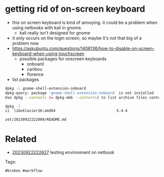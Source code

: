 # getting rid of on-screen keyboard

- this on screen keyboard is kind of annoying. it could be a problem when using netbooks with kali in gnome.
  - kali really isn't designed for gnome
- it only occurs on the login screen, so maybe it's not that big of a problem now
- https://askubuntu.com/questions/1408136/how-to-disable-on-screen-keyboard-when-using-touchscreen
  - possible packages for onscreen keyboards
    - onboard
    - caribou
    - florence
- list packages
```bash
dpkg -L gnome-shell-extension-onboard
dpkg-query: package 'gnome-shell-extension-onboard' is not installed
Use dpkg --contents (= dpkg-deb --contents) to list archive files contents.

dpkg -l
ii  libxklavier16:amd64                            5.4-4                                 amd64        X Keyboard Extension high-level API
```

` zet/20230922222809/README.md `

# Related

- [20230922222627](/zet/20230922222627/README.md) testing environment on netbook

Tags:

    #broken #workflow
